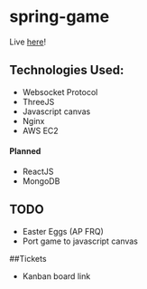 # spring-game

Live [here](http://spring.sylicia.com/)!

## Technologies Used:
- Websocket Protocol
- ThreeJS
- Javascript canvas
- Nginx
- AWS EC2

#### Planned
- ReactJS
- MongoDB

## TODO
- Easter Eggs (AP FRQ)
- Port game to javascript canvas 

##Tickets
- Kanban board link
